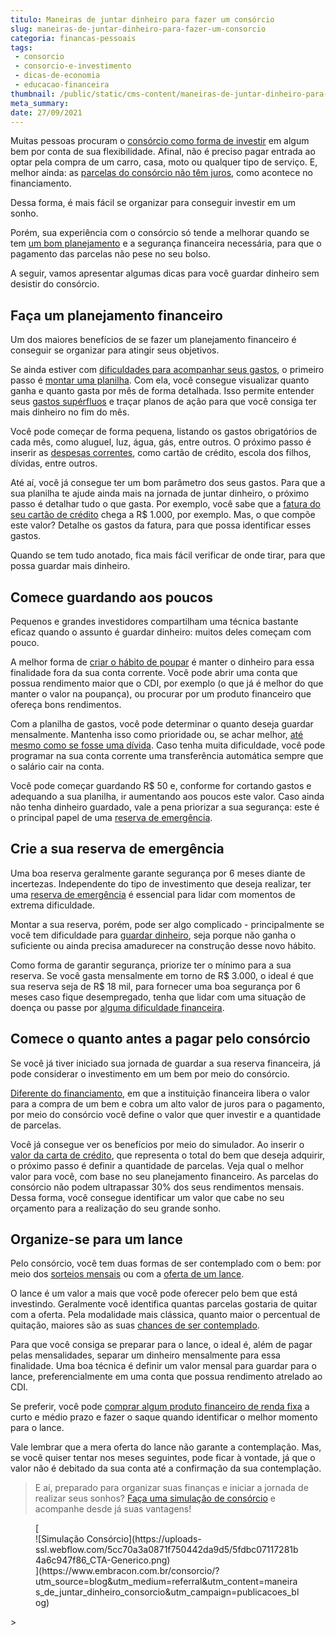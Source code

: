 ```yaml
---
titulo: Maneiras de juntar dinheiro para fazer um consórcio
slug: maneiras-de-juntar-dinheiro-para-fazer-um-consorcio
categoria: financas-pessoais
tags:
 - consorcio
 - consorcio-e-investimento
 - dicas-de-economia
 - educacao-financeira
thumbnail: /public/static/cms-content/maneiras-de-juntar-dinheiro-para-fazer-um-consorcio.jpg
meta_summary: 
date: 27/09/2021
---
```

Muitas pessoas procuram o [consórcio como forma de investir](https://www.embracon.com.br/blog/8-motivos-que-comprovam-que-consorcio-e-investimento) em algum bem por conta de sua flexibilidade. Afinal, não é preciso pagar entrada ao optar pela compra de um carro, casa, moto ou qualquer tipo de serviço. E, melhor ainda: as [parcelas do consórcio não têm juros](https://www.embracon.com.br/blog/parcela-de-consorcio-tem-juros), como acontece no financiamento.

Dessa forma, é mais fácil se organizar para conseguir investir em um sonho.

Porém, sua experiência com o consórcio só tende a melhorar quando se tem [um bom planejamento](https://www.embracon.com.br/blog/planejamento-financeiro-um-guia-para-as-financas-nao-sairem-de-controle) e a segurança financeira necessária, para que o pagamento das parcelas não pese no seu bolso.

A seguir, vamos apresentar algumas dicas para você guardar dinheiro sem desistir do consórcio.

Faça um planejamento financeiro
-------------------------------

Um dos maiores benefícios de se fazer um planejamento financeiro é conseguir se organizar para atingir seus objetivos.

Se ainda estiver com [dificuldades para acompanhar seus gastos](https://www.embracon.com.br/blog/gastos-superfluos-e-essenciais-saiba-diferenciar), o primeiro passo é [montar uma planilha](https://www.embracon.com.br/blog/como-criar-uma-planilha-de-planejamento-financeiro). Com ela, você consegue visualizar quanto ganha e quanto gasta por mês de forma detalhada. Isso permite entender seus [gastos supérfluos](https://www.embracon.com.br/blog/quais-sao-as-despesas-superfluas-que-podem-ser-cortadas-do-dia-a-dia) e traçar planos de ação para que você consiga ter mais dinheiro no fim do mês.

Você pode começar de forma pequena, listando os gastos obrigatórios de cada mês, como aluguel, luz, água, gás, entre outros. O próximo passo é inserir as [despesas correntes](https://www.embracon.com.br/blog/como-economizar-nas-contas-de-casa-em-tempos-de-crise-economica), como cartão de crédito, escola dos filhos, dívidas, entre outros.

Até aí, você já consegue ter um bom parâmetro dos seus gastos. Para que a sua planilha te ajude ainda mais na jornada de juntar dinheiro, o próximo passo é detalhar tudo o que gasta. Por exemplo, você sabe que a [fatura do seu cartão de crédito](https://www.embracon.com.br/blog/divida-de-cartao-de-credito-como-sair-dela-e-nao-entrar-mais) chega a R$ 1.000, por exemplo. Mas, o que compõe este valor? Detalhe os gastos da fatura, para que possa identificar esses gastos.

Quando se tem tudo anotado, fica mais fácil verificar de onde tirar, para que possa guardar mais dinheiro.

Comece guardando aos poucos
---------------------------

Pequenos e grandes investidores compartilham uma técnica bastante eficaz quando o assunto é guardar dinheiro: muitos deles começam com pouco.

A melhor forma de [criar o hábito de poupar](https://www.embracon.com.br/blog/poupar-dinheiro-com-o-consorcio-e-possivel-sim) é manter o dinheiro para essa finalidade fora da sua conta corrente. Você pode abrir uma conta que possua rendimento maior que o CDI, por exemplo (o que já é melhor do que manter o valor na poupança), ou procurar por um produto financeiro que ofereça bons rendimentos.

Com a planilha de gastos, você pode determinar o quanto deseja guardar mensalmente. Mantenha isso como prioridade ou, se achar melhor, [até mesmo como se fosse uma dívida](https://www.embracon.com.br/blog/como-sair-do-vermelho-em-2019). Caso tenha muita dificuldade, você pode programar na sua conta corrente uma transferência automática sempre que o salário cair na conta.

Você pode começar guardando R$ 50 e, conforme for cortando gastos e adequando a sua planilha, ir aumentando aos poucos este valor. Caso ainda não tenha dinheiro guardado, vale a pena priorizar a sua segurança: este é o principal papel de uma [reserva de emergência](https://www.embracon.com.br/blog/reserva-financeira-como-preparar-a-sua).

Crie a sua reserva de emergência
--------------------------------

Uma boa reserva geralmente garante segurança por 6 meses diante de incertezas. Independente do tipo de investimento que deseja realizar, ter uma [reserva de emergência](https://www.embracon.com.br/blog/como-fazer-uma-reserva-de-emergencia) é essencial para lidar com momentos de extrema dificuldade.

Montar a sua reserva, porém, pode ser algo complicado - principalmente se você tem dificuldade para [guardar dinheiro](https://www.embracon.com.br/blog/afinal-quais-sao-as-diferencas-entre-poupar-economizar-e-investir), seja porque não ganha o suficiente ou ainda precisa amadurecer na construção desse novo hábito.

Como forma de garantir segurança, priorize ter o mínimo para a sua reserva. Se você gasta mensalmente em torno de R$ 3.000, o ideal é que sua reserva seja de R$ 18 mil, para fornecer uma boa segurança por 6 meses caso fique desempregado, tenha que lidar com uma situação de doença ou passe por [alguma dificuldade financeira](https://www.embracon.com.br/blog/perda-de-renda-como-lidar).

Comece o quanto antes a pagar pelo consórcio
--------------------------------------------

Se você já tiver iniciado sua jornada de guardar a sua reserva financeira, já pode considerar o investimento em um bem por meio do consórcio.

[Diferente do financiamento](https://www.embracon.com.br/blog/entenda-quais-sao-as-6-maiores-desvantagens-do-financiamento), em que a instituição financeira libera o valor para a compra de um bem e cobra um alto valor de juros para o pagamento, por meio do consórcio você define o valor que quer investir e a quantidade de parcelas.

Você já consegue ver os benefícios por meio do simulador. Ao inserir o [valor da carta de crédito](https://www.embracon.com.br/blog/tudo-o-que-voce-precisa-saber-sobre-a-carta-de-credito-de-consorcios), que representa o total do bem que deseja adquirir, o próximo passo é definir a quantidade de parcelas. Veja qual o melhor valor para você, com base no seu planejamento financeiro. As parcelas do consórcio não podem ultrapassar 30% dos seus rendimentos mensais. Dessa forma, você consegue identificar um valor que cabe no seu orçamento para a realização do seu grande sonho.

Organize-se para um lance
-------------------------

Pelo consórcio, você tem duas formas de ser contemplado com o bem: por meio dos [sorteios mensais](https://www.embracon.com.br/blog/assembleia-de-consorcio-como-funciona) ou com a [oferta de um lance](https://www.embracon.com.br/blog/como-funcionam-os-tipos-de-lances-no-consorcio).

O lance é um valor a mais que você pode oferecer pelo bem que está investindo. Geralmente você identifica quantas parcelas gostaria de quitar com a oferta. Pela modalidade mais clássica, quanto maior o percentual de quitação, maiores são as suas [chances de ser contemplado](https://www.embracon.com.br/blog/saiba-como-definir-o-valor-de-lance-para-ser-contemplado-mais-rapido).

Para que você consiga se preparar para o lance, o ideal é, além de pagar pelas mensalidades, separar um dinheiro mensalmente para essa finalidade. Uma boa técnica é definir um valor mensal para guardar para o lance, preferencialmente em uma conta que possua rendimento atrelado ao CDI.

Se preferir, você pode [comprar algum produto financeiro de renda fixa](https://www.embracon.com.br/blog/diversificar-investimentos-financeiros-e-possivel) a curto e médio prazo e fazer o saque quando identificar o melhor momento para o lance.

Vale lembrar que a mera oferta do lance não garante a contemplação. Mas, se você quiser tentar nos meses seguintes, pode ficar à vontade, já que o valor não é debitado da sua conta até a confirmação da sua contemplação.

> E aí, preparado para organizar suas finanças e iniciar a jornada de realizar seus sonhos? [Faça uma simulação de consórcio](https://www.embracon.com.br/consorcio/?utm_source=blog&utm_medium=referral&utm_content=maneiras_de_juntar_dinheiro_consorcio&utm_campaign=publicacoes_blog) e acompanhe desde já suas vantagens!

<figure class="w-richtext-figure-type-image w-richtext-align-center">[<div>![Simulação Consórcio](https://uploads-ssl.webflow.com/5cc70a3a0871f750442da9d5/5fdbc07117281b4a6c947f86_CTA-Generico.png)</div>](https://www.embracon.com.br/consorcio/?utm_source=blog&utm_medium=referral&utm_content=maneiras_de_juntar_dinheiro_consorcio&utm_campaign=publicacoes_blog)</figure>> 
